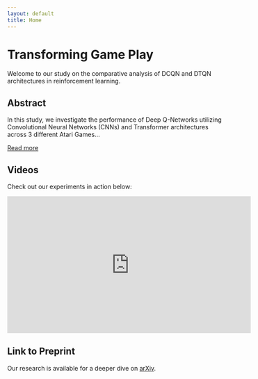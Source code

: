```yaml
---
layout: default
title: Home
---
```


# Transforming Game Play

Welcome to our study on the comparative analysis of DCQN and DTQN architectures in reinforcement learning.

## Abstract

In this study, we investigate the performance of Deep Q-Networks utilizing Convolutional Neural Networks (CNNs) and Transformer architectures across 3 different Atari Games...

[Read more](/research-paper)

## Videos

Check out our experiments in action below:

<div class="video-container">
    <!-- Embed YouTube video -->
    <iframe width="560" height="315" src="https://www.youtube.com/embed/VIDEO_ID" frameborder="0" allow="accelerometer; autoplay; encrypted-media; gyroscope; picture-in-picture" allowfullscreen></iframe>
</div>

## Link to Preprint

Our research is available for a deeper dive on [arXiv](https://arxiv.org/abs/YOUR_ARXIV_ID).

